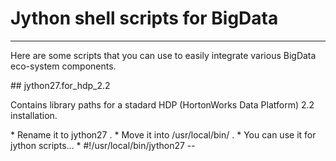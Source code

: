 # Jython shell scripts for BigData
<hr>
Here are some scripts that you can use to easily integrate various BigData eco-system components.
<p>
## jython27.for_hdp_2.2
<p>
Contains library paths for a stadard HDP (HortonWorks Data Platform) 2.2 installation.
<p>
* Rename it to jython27 .
* Move it into /usr/local/bin/ .
* You can use it for jython scripts...
   * #!/usr/local/bin/jython27 --

